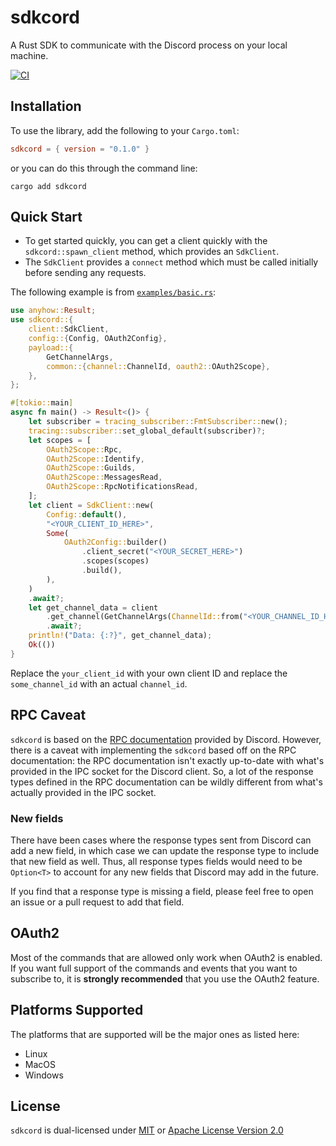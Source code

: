 # sdkcord
A Rust SDK to communicate with the Discord process on your local machine.

[![CI](https://github.com/reaovyd/sdkcord/actions/workflows/ci.yml/badge.svg?branch=main)](https://github.com/reaovyd/sdkcord/actions/workflows/ci.yml)

## Installation
To use the library, add the following to your `Cargo.toml`:
```toml
sdkcord = { version = "0.1.0" }
```

or you can do this through the command line:

```shell
cargo add sdkcord
```

## Quick Start
- To get started quickly, you can get a client quickly with the `sdkcord::spawn_client` method, which provides an `SdkClient`. 
- The `SdkClient` provides a `connect` method which must be called initially before sending any requests.

The following example is from [`examples/basic.rs`](https://github.com/reaovyd/sdkcord/blob/main/examples/basic.rs):
```rust no_run
use anyhow::Result;
use sdkcord::{
    client::SdkClient,
    config::{Config, OAuth2Config},
    payload::{
        GetChannelArgs,
        common::{channel::ChannelId, oauth2::OAuth2Scope},
    },
};

#[tokio::main]
async fn main() -> Result<()> {
    let subscriber = tracing_subscriber::FmtSubscriber::new();
    tracing::subscriber::set_global_default(subscriber)?;
    let scopes = [
        OAuth2Scope::Rpc,
        OAuth2Scope::Identify,
        OAuth2Scope::Guilds,
        OAuth2Scope::MessagesRead,
        OAuth2Scope::RpcNotificationsRead,
    ];
    let client = SdkClient::new(
        Config::default(),
        "<YOUR_CLIENT_ID_HERE>",
        Some(
            OAuth2Config::builder()
                .client_secret("<YOUR_SECRET_HERE>")
                .scopes(scopes)
                .build(),
        ),
    )
    .await?;
    let get_channel_data = client
        .get_channel(GetChannelArgs(ChannelId::from("<YOUR_CHANNEL_ID_HERE>")))
        .await?;
    println!("Data: {:?}", get_channel_data);
    Ok(())
}
```
Replace the `your_client_id` with your own client ID and replace the `some_channel_id` with an actual `channel_id`. 

## RPC Caveat
`sdkcord` is based on the [RPC documentation](https://discord.com/developers/docs/topics/rpc) provided by Discord. However,
there is a caveat with implementing the `sdkcord` based off on the RPC documentation: the RPC documentation
isn't exactly up-to-date with what's provided in the IPC socket for the Discord client. So, a lot of the response
types defined in the RPC documentation can be wildly different from what's actually provided in the IPC socket.

### New fields
There have been cases where the response types sent from Discord can add a new field, in which case we can update
the response type to include that new field as well. Thus, all response types fields would need to be `Option<T>`
to account for any new fields that Discord may add in the future.

If you find that a response type is missing a field, please feel free to open an issue or a pull request to add that field.

## OAuth2
Most of the commands that are allowed only work when OAuth2 is enabled. If you want full support of the commands and events that you want to subscribe to, it is **strongly recommended** that you use the OAuth2 feature.

## Platforms Supported 
The platforms that are supported will be the major ones as listed here:
- Linux
- MacOS
- Windows

## License
`sdkcord` is dual-licensed under [MIT](https://github.com/reaovyd/sdkcord/blob/main/LICENSE-MIT) or [Apache License Version 2.0](https://github.com/reaovyd/sdkcord/blob/main/LICENSE-APACHE)
